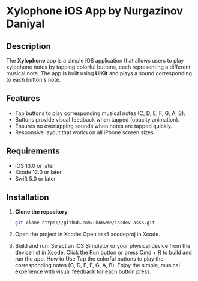 # Xylophone iOS App by Nurgazinov Daniyal

## Description
The **Xylophone** app is a simple iOS application that allows users to play xylophone notes by tapping colorful buttons, each representing a different musical note. The app is built using **UIKit** and plays a sound corresponding to each button's note.

## Features
- Tap buttons to play corresponding musical notes (C, D, E, F, G, A, B).
- Buttons provide visual feedback when tapped (opacity animation).
- Ensures no overlapping sounds when notes are tapped quickly.
- Responsive layout that works on all iPhone screen sizes.

## Requirements
- iOS 13.0 or later
- Xcode 12.0 or later
- Swift 5.0 or later

## Installation

1. **Clone the repository**:
   ```bash
   git clone https://github.com/ukn0wme/iosdev-ass5.git
2. Open the project in Xcode: Open ass5.xcodeproj in Xcode.

3. Build and run:
    Select an iOS Simulator or your physical device from the device list in Xcode.
    Click the Run button or press Cmd + R to build and run the app.
    How to Use
    Tap the colorful buttons to play the corresponding notes (C, D, E, F, G, A, B).
    Enjoy the simple, musical experience with visual feedback for each button press.
